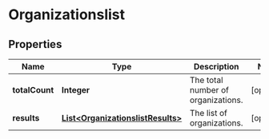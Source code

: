 
# Organizationslist

## Properties
Name | Type | Description | Notes
------------ | ------------- | ------------- | -------------
**totalCount** | **Integer** | The total number of organizations.  |  [optional]
**results** | [**List&lt;OrganizationslistResults&gt;**](OrganizationslistResults.md) | The list of organizations. |  [optional]




